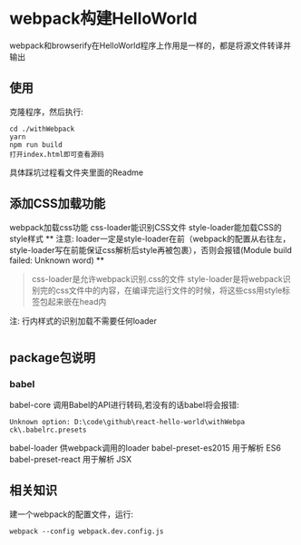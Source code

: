 # webpack构建HelloWorld
webpack和browserify在HelloWorld程序上作用是一样的，都是将源文件转译并输出
## 使用
克隆程序，然后执行:
```
cd ./withWebpack
yarn
npm run build
打开index.html即可查看源码
```
具体踩坑过程看文件夹里面的Readme
## 添加CSS加载功能
webpack加载css功能
css-loader能识别CSS文件
style-loader能加载CSS的style样式
** 注意: loader一定是style-loader在前（webpack的配置从右往左，style-loader写在前能保证css解析后style再被包裹），否则会报错(Module build failed: Unknown word) **
> css-loader是允许webpack识别.css的文件
style-loader是将webpack识别完的css文件中的内容，在编译完运行文件的时候，将这些css用style标签包起来嵌在head内

注: 行内样式的识别加载不需要任何loader
# 
## package包说明
### babel
babel-core 调用Babel的API进行转码,若没有的话babel将会报错:
```
Unknown option: D:\code\github\react-hello-world\withWebpa
ck\.babelrc.presets
```
babel-loader 供webpack调用的loader
babel-preset-es2015 用于解析 ES6
babel-preset-react 用于解析 JSX

## 相关知识
建一个webpack的配置文件，运行:
```
webpack --config webpack.dev.config.js
```